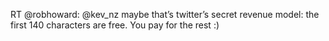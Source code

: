 <!--
id: 218802619
link: http://kevinisom.info/post/218802619/rt-robhoward-kev-nz-maybe-thats-twitters
slug: rt-robhoward-kev-nz-maybe-thats-twitters
date: Wed Oct 21 2009 18:13:25 GMT+1300 (NZDT)
raw: {"blog_name":"kevinisom","id":218802619,"post_url":"http://kevinisom.info/post/218802619/rt-robhoward-kev-nz-maybe-thats-twitters","slug":"rt-robhoward-kev-nz-maybe-thats-twitters","type":"text","date":"2009-10-21 05:13:25 GMT","timestamp":1256102005,"state":"published","format":"html","reblog_key":"svkhvM3L","tags":[],"short_url":"http://tmblr.co/Zw68YyD2gcx","highlighted":[],"feed_item":"http://twitter.com/kev_nz/statuses/5036328731","from_feed_id":"650289","note_count":0,"title":null,"body":"<p>RT @robhoward: @kev_nz maybe that&#8217;s twitter&#8217;s secret revenue model: the first 140 characters are free. You pay for the rest :)</p>"}
publish: 2009-10-021
tags: 
title: null
-->


RT @robhoward: @kev\_nz maybe that’s twitter’s secret revenue model: the
first 140 characters are free. You pay for the rest :)


